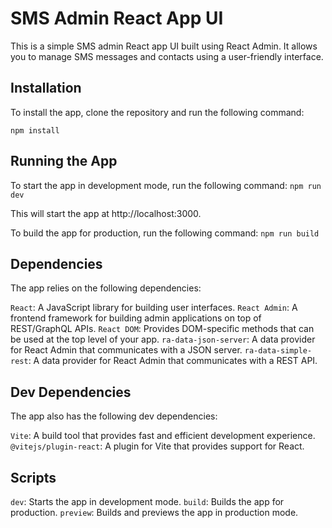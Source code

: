 # SMS Admin React App UI
This is a simple SMS admin React app UI built using React Admin. It allows you to manage SMS messages and contacts using a user-friendly interface.

## Installation
To install the app, clone the repository and run the following command:

`npm install`

## Running the App
To start the app in development mode, run the following command:
`npm run dev`

This will start the app at http://localhost:3000.

To build the app for production, run the following command:
`npm run build`

## Dependencies
The app relies on the following dependencies:

`React`: A JavaScript library for building user interfaces.
`React Admin`: A frontend framework for building admin applications on top of REST/GraphQL APIs.
`React DOM`: Provides DOM-specific methods that can be used at the top level of your app.
`ra-data-json-server`: A data provider for React Admin that communicates with a JSON server.
`ra-data-simple-rest`: A data provider for React Admin that communicates with a REST API.

## Dev Dependencies
The app also has the following dev dependencies:

`Vite`: A build tool that provides fast and efficient development experience.
`@vitejs/plugin-react`: A plugin for Vite that provides support for React.

## Scripts
`dev`: Starts the app in development mode.
`build`: Builds the app for production.
`preview`: Builds and previews the app in production mode.



